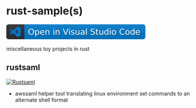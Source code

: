 # rust-sample(s)

[![Open in Visual Studio Code](https://raw.githubusercontent.com/tsmoreland/tsmoreland/main/img/open-with-vscode.svg)](https://open.vscode.dev/tsmoreland/rust-misc)

miscellaneous toy projects in rust

## rustsaml

[![Rustsaml](https://github.com/tsmoreland/rust-sample/actions/workflows/rustsaml.yml/badge.svg)](https://github.com/tsmoreland/rust-sample/actions/workflows/rustsaml.yml)

- awssaml helper tool translating linux environment set commands to an alternate shell format
